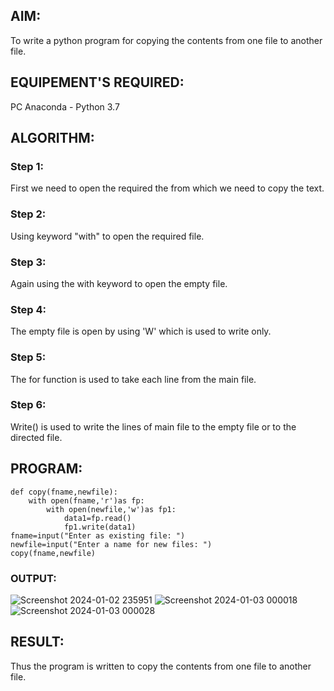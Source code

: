 ## AIM:
To write a python program for copying the contents from one file to another file.
## EQUIPEMENT'S REQUIRED: 
PC
Anaconda - Python 3.7
## ALGORITHM: 
### Step 1:
First we need to open the required the from which we need to copy the text.
### Step 2: 
Using keyword "with" to open the required file.
### Step 3: 
Again using the with keyword to open the empty file.
### Step 4:  
The empty file is open by using 'W' which is used to write only.
### Step 5: 
The for function is used to take each line from the main file.
### Step 6: 
Write() is used to write the lines of main file to the empty file or to the directed file.
## PROGRAM:
```
def copy(fname,newfile):
    with open(fname,'r')as fp:
        with open(newfile,'w')as fp1:
            data1=fp.read()
            fp1.write(data1)
fname=input("Enter as existing file: ")
newfile=input("Enter a name for new files: ")
copy(fname,newfile)

```
### OUTPUT:
![Screenshot 2024-01-02 235951](https://github.com/Srikaavyaathamizh/copy-file/assets/144870938/e4d01ecb-c75b-448d-84f3-ca29c82086bb)
![Screenshot 2024-01-03 000018](https://github.com/Srikaavyaathamizh/copy-file/assets/144870938/0ebc468a-871a-498a-abb1-b0326a977a85)
![Screenshot 2024-01-03 000028](https://github.com/Srikaavyaathamizh/copy-file/assets/144870938/4fa1aa8d-f433-4277-9039-d66869b5c031)


## RESULT:
Thus the program is written to copy the contents from one file to another file.
